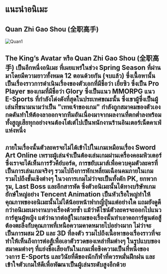 # แนะนำอนิเมะ

## Quan Zhi Gao Shou (全职高手)
![Quan1](https://i2.kknews.cc/large/1c610005b121b1747185)
## The King’s Avatar หรือ Quan Zhi Gao Shou (全职高手) เป็นอีกหนึ่งอนิเมะ ที่เผยแพร่ในช่วง Spring Season ที่ผ่านมาโดยมีความยาวทั้งหมด 12 ตอนด้วยกัน (จบแล้ว) ซึ่งเนื้อหานั้นเป็นเรื่องราวการดำเนินเรื่องของตัวเอกที่มีชื่อว่า เยี่ยซิว ซึ่งเป็น Pro Player ของเกมที่มีชื่อว่า Glory ซึ่งเป็นแนว MMORPG แนว E-Sports ที่กำลังโด่งดังที่สุดในประเทศขณะนั้น ซึ่งเขาผู้ซึ่งเป็นผู้เล่นที่ขนามนามว่าเป็น "เทพเจ้าของเกม" กำลังถูกสมาคมของตัวเองกดดันทำให้ต้องลาออกจากทีมอันเนื่องมาจากผลงานที่ตกต่ำลงพร้อมทั้งสูญเสียทุกอย่างจนต้องโต๋เต๋ไปเป็นพนักงานร้านอินเตอร์เน็ตคาเฟ่แห่งหนึ่ง
##   ภายในเรื่องนั้นตัวละครจะไม่ได้เข้าไปในเกมเหมือนเรื่อง Sword Art Online เพราะผู้เล่นจำเป็นต้องเล่นเกมผ่านเครื่องคอมพิวเตอร์ ซึ่งเราจะได้เห็นการรัวคีย์บอร์ด, การขยับเมาส์เพื่อควบคุมตัวละครที่เป็นการเล่นเกมจริงๆ รวมไปถึงการหักเหลี่ยมเฉือนคมภายในเกม รวมไปถึงชั้นเชิงต่างๆ ในวงการเกมไม่ว่าจะเป็นทั้งดัก PK, ยกพวกรุม, Last Boss และอีกสารพัด ซึ่งตัวอนิเมะนั้นได้ทางบริษัทเกมยักษ์ใหญ่อย่าง Tencent Animation เป็นหัวเรือใหญ่ทำให้คุณภาพของอนิเมะนั้นไม่ได้น้อยหน้าฟากญี่ปุ่นแต่อย่างใด แถมยังดูดีกว่าอนิเมะเผางานบางเรื่องด้วยซ้ำ แม้ว่าดีไซน์ตัวละครจะออกไปแนวการ์ตูนผู้หญิง แต่ว่าฉากต่อสู้ในเกมของเรื่องนั้นทำเอาคอการ์ตูนต่อสู้ต้องตะลึงกับคุณภาพที่เหนือความคาดหมายไปอย่างมาก ไม่ว่าจะเป็นการผสม 2D และ 3D ที่ลงตัว รวมไปถึงเนื้อหาของเรื่องราวที่จะทำให้เห็นถึงการต่อสู้เพื่อเอาตัวรวดของเหล่าทีมต่างๆ ในรูปแบบของสมาคมต่างๆ ที่แย่งชื่อเสียงกันในเกมเพื่อชิงความเป็นที่หนึ่งของวงการ E-Sports และวินัยที่ดีของนักกีฬาที่ควรหมั่นฝึกฝน และเข้าใจตัวเกมให้ดีเพื่อพัฒนาเป็นผู้เล่นระดับสูงอีกด้วย

